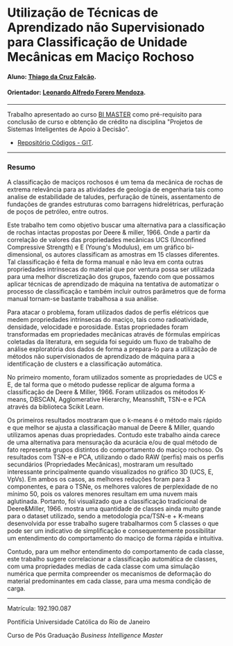 <!-- antes de enviar a versão final, solicitamos que todos os comentários, colocados para orienta?ão ao aluno, sejam removidos do arquivo -->
<meta charset="UTF-8">

# Utilização de Técnicas de Aprendizado não Supervisionado para Classificação de Unidade Mecânicas em Maciço Rochoso

#### Aluno: [Thiago da Cruz Falcão](https://github.com/thiago85falcao/).
#### Orientador: [Leonardo Alfredo Forero Mendoza](https://github.com/link_do_github).

------

Trabalho apresentado ao curso [BI MASTER](https://ica.ele.puc-rio.br/) como pré-requisito para conclusão de curso e obtenção de crédito na disciplina "Projetos de Sistemas Inteligentes de Apoio à Decisão".

- [Repositório Códigos - GIT](https://github.com/thiago85falcao/Projeto_Final_BI_Master_PUC-RIO_ICA). <!-- caso não aplicável, remover esta linha -->

------

### Resumo

<!-- trocar o texto abaixo pelo resumo do trabalho, em portugu?s -->
<div class=text-justify>
A classificação de maciços rochosos é um tema da mecânica de rochas de extrema relevância para as atividades de geologia de engenharia tais como analise de estabilidade de taludes, perfuração de túneis, assentamento de fundações de grandes estruturas como barragens hidrelétricas, perfuração de poços de petróleo, entre outros.

Este trabalho tem como objetivo buscar uma alternativa para a classificação de rochas intactas propostas por Deere & miller, 1966. Onde a partir da correlação de valores das propriedades mecânicas UCS (Unconfined Compressive Strength) e E (Young's Modulus), em um gráfico bi-dimensional, os autores classificam as amostras em 15 classes diferentes. Tal classificação é feita de forma manual e não leva em conta outras propriedades intrínsecas do material que por ventura possa ser utilizada para uma melhor discretização dos grupos, fazendo com que possamos aplicar técnicas de aprendizado de máquina na tentativa de automatizar o processo de classificação e também incluir outros parâmetros que de forma manual tornam-se bastante trabalhosa a sua análise.

Para atacar o problema, foram utilizados dados de perfis elétricos que medem propriedades intrínsecas do maciço, tais como radioatividade, densidade, velocidade e porosidade. Estas propriedades foram transformadas em propriedades mecânicas através de fórmulas empíricas coletadas da literatura, em seguida foi seguido um fluxo de trabalho de análise exploratória dos dados de forma a prepara-lo para a utilização de métodos não supervisionados de aprendizado de máquina para a identificação de clusters e a classificação automática.

No primeiro momento, foram utilizados somente as propriedades de UCS e E, de tal forma que o método pudesse replicar de alguma forma a classificação de Deere & Miller, 1966.
Foram utilizados os métodos K-means, DBSCAN, Agglomerative Hierarchy, Meansshift, TSN-e e PCA através da biblioteca Scikit Learn.

Os primeiros resultados mostraram que o k-means é o método mais rápido e que melhor se ajusta a classificação manual de Deere & Miller, quando utilizamos apenas duas propriedades. Contudo este trabalho ainda carece de uma alternativa para mensuração da acurácia e/ou de qual método de fato representa grupos distintos do comportamento do maciço rochoso.
Os resultados com TSN-e e PCA, utilizando o dado RAW (perfis) mais os perfis secundários (Propriedades Mecânicas), mostraram um resultado interessante principalmente quando visualizados no gráfico 3D (UCS, E, VpVs). Em ambos os casos, as melhores reduções foram para 3 componentes, e para o TSNe, os melhores valores de perplexidade de no mínimo 50, pois os valores menores resultam em uma nuvem mais aglutinada.
Portanto, foi visualizado que a classificação tradicional de Deere&Miller, 1966. mostra uma quantidade de classes ainda muito grande para o dataset utilizado, sendo a metodologia pca/TSN-e + K-means desenvolvida por esse trabalho sugere trabalharmos com 5 classes o que pode ser um indicativo de simplificação e consequentemente possibilitar um entendimento do comportamento do maciço de forma rápida e intuitiva.

Contudo, para um melhor entendimento do comportamento de cada classe, este trabalho sugere correlacionar a classificação automática de classes, com uma propriedades medias de cada classe com uma simulação numérica que permita compreender os mecanismos de deformação do material predominantes em cada classe, para uma mesma condição de carga.</div>

------

Matrícula: 192.190.087

Pontifícia Universidade Católica do Rio de Janeiro

Curso de Pós Graduação *Business Intelligence Master*
